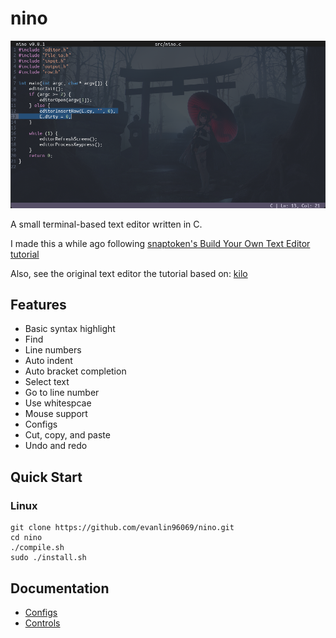 # nino

![screenshot](docs/img/editor_screenshot.png)

A small terminal-based text editor written in C.

I made this a while ago following [snaptoken's Build Your Own Text Editor tutorial](https://viewsourcecode.org/snaptoken/kilo/)

Also, see the original text editor the tutorial based on: [kilo](https://github.com/antirez/kilo)

## Features
- Basic syntax highlight
- Find
- Line numbers
- Auto indent
- Auto bracket completion
- Select text
- Go to line number
- Use whitespcae
- Mouse support
- Configs
- Cut, copy, and paste
- Undo and redo

## Quick Start
### Linux
```
git clone https://github.com/evanlin96069/nino.git
cd nino
./compile.sh
sudo ./install.sh
```

## Documentation
- [Configs](docs/configs.md)
- [Controls](docs/controls.md)

